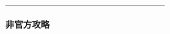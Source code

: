<!-- [Homepage](https://elegantlatex.org/) | [Github](https://github.com/ElegantLaTeX/ElegantBook) | [CTAN](https://ctan.org/pkg/elegantbook) | [Download](https://github.com/ElegantLaTeX/ElegantBook/releases) | 

![License](https://img.shields.io/ctan/l/elegantbook.svg) ![CTAN Version](https://img.shields.io/ctan/v/elegantbook.svg) ![Github Version](https://img.shields.io/github/release/ElegantLaTeX/ElegantBook.svg) ![Repo Size](https://img.shields.io/github/repo-size/ElegantLaTeX/ElegantBook.svg) -->

-------

# 非官方攻略 


